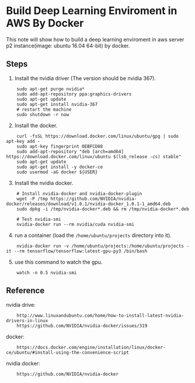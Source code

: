 # Build Deep Learning Enviroment in AWS By Docker 
This note will show how to build a deep learning enviroment in aws server p2 instance(image: ubuntu 16.04 64-bit) by docker.

## Steps
1. Install the nvidia driver (The version should be nvidia 367).
```
    sudo apt-get purge nvidia*
    sudo add-apt-repository ppa:graphics-drivers
    sudo apt-get update
    sudo apt-get install nvidia-367
    # restart the machine
    sudo shutdown -r now
```
2. Install the docker.
```
    curl -fsSL https://download.docker.com/linux/ubuntu/gpg | sudo apt-key add -
    sudo apt-key fingerprint 0EBFCD88
    sudo add-apt-repository "deb [arch=amd64] https://download.docker.com/linux/ubuntu $(lsb_release -cs) stable"
    sudo apt-get update
    sudo apt-get install -y docker-ce
    sudo usermod -aG docker ${USER}
```
3. Install the nvidia docker.
```
    # Install nvidia-docker and nvidia-docker-plugin
    wget -P /tmp https://github.com/NVIDIA/nvidia-docker/releases/download/v1.0.1/nvidia-docker_1.0.1-1_amd64.deb
    sudo dpkg -i /tmp/nvidia-docker*.deb && rm /tmp/nvidia-docker*.deb

    # Test nvidia-smi
    nvidia-docker run --rm nvidia/cuda nvidia-smi
```
4. run a container (load the `/home/ubuntu/projects` directory into it).
```
    nvidia-docker run -v /home/ubuntu/projects:/home/ubuntu/projects -it --rm tensorflow/tensorflow:latest-gpu-py3 /bin/bash
```
5. use this command to watch the gpu.
```
    watch -n 0.5 nvidia-smi
```


## Reference
nvidia drive:
```
    http://www.linuxandubuntu.com/home/how-to-install-latest-nvidia-drivers-in-linux
    https://github.com/NVIDIA/nvidia-docker/issues/319
```

docker:
```
    https://docs.docker.com/engine/installation/linux/docker-ce/ubuntu/#install-using-the-convenience-script
```

nvidia docker:
```
    https://github.com/NVIDIA/nvidia-docker
```
